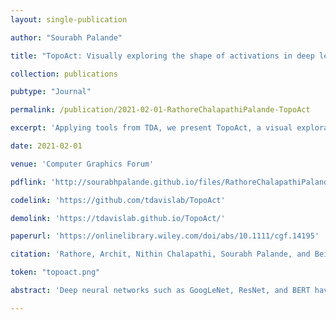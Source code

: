 ```yaml
---
layout: single-publication

author: "Sourabh Palande"

title: "TopoAct: Visually exploring the shape of activations in deep learning"

collection: publications

pubtype: "Journal"

permalink: /publication/2021-02-01-RathoreChalapathiPalande-TopoAct

excerpt: 'Applying tools from TDA, we present TopoAct, a visual exploration system to study topological summaries of activation vectors.'

date: 2021-02-01

venue: 'Computer Graphics Forum'

pdflink: 'http://sourabhpalande.github.io/files/RathoreChalapathiPalande2021-TopoAct.pdf'

codelink: 'https://github.com/tdavislab/TopoAct'

demolink: 'https://tdavislab.github.io/TopoAct/'

paperurl: 'https://onlinelibrary.wiley.com/doi/abs/10.1111/cgf.14195'

citation: 'Rathore, Archit, Nithin Chalapathi, Sourabh Palande, and Bei Wang. "TopoAct: Visually exploring the shape of activations in deep learning." In <i>Computer Graphics Forum</i>, vol. 40, no. 1, pp. 382-397. 2021.'

token: "topoact.png"

abstract: 'Deep neural networks such as GoogLeNet, ResNet, and BERT have achieved impressive performance in tasks such as image and text classification. To understand how such performance is achieved, we probe a trained deep neural network by studying neuron activations, i.e.combinations of neuron firings, at various layers of the network in response to a particular input. With a large number of inputs, we aim to obtain a global view of what neurons detect by studying their activations. In particular, we develop visualizations that show the shape of the activation space, the organizational principle behind neuron activations, and the relationships of these activations within a layer. Applying tools from topological data analysis, we present TopoAct, a visual exploration system to study topological summaries of activation vectors. We present exploration scenarios using TopoAct that provide valuable insights into learned representations of neural networks. We expect TopoAct to give a topological perspective that enriches the current toolbox of neural network analysis, and to provide a basis for network architecture diagnosis and data anomaly detection.'

---
```

